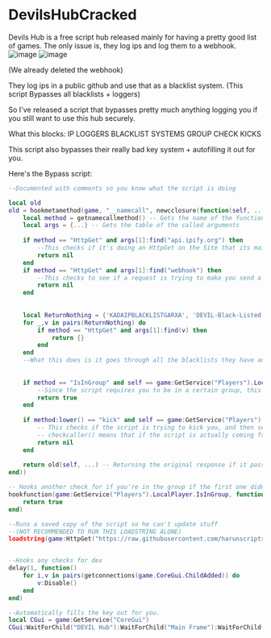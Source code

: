 # DevilsHubCracked

Devils Hub is a free script hub released mainly for having a pretty good list of games. The only issue is, they log ips and log them to a webhook.
![image](https://user-images.githubusercontent.com/37047409/199883389-19a2625f-69b3-4b0d-a2fb-67ff37b56957.png)
![image](https://user-images.githubusercontent.com/37047409/199883935-8c366231-0560-43c4-8d19-ff7b520007ef.png)

(We already deleted the webhook)

They log ips in a public github and use that as a blacklist system.
(This script Bypasses all blacklists + loggers)

So I've released a script that bypasses pretty much anything logging you if you still want to use this hub securely.

What this blocks:
IP LOGGERS
BLACKLIST SYSTEMS
GROUP CHECK
KICKS

This script also bypasses their really bad key system + autofilling it out for you.

Here's the Bypass script:
```lua
--Documented with comments so you know what the script is doing

local old
old = hookmetamethod(game, "__namecall", newcclosure(function(self, ...)
    local method = getnamecallmethod() -- Gets the name of the function its calling
    local args = {...} -- Gets the table of the called arguments
    
    if method == "HttpGet" and args[1]:find("api.ipify.org") then
        --This checks if it's doing an HttpGet on the Site that its mainly logging your ip from, then it returns nil blocking your ip from sending back.
        return nil
    end
    if method == "HttpGet" and args[1]:find("webhook") then
        --This checks to see if a request is trying to make you send a webhook, and then blocks it.
        return nil
    end
    
    
    local ReturnNothing = {'KADAIPBLACKLISTGARXA', 'DEVIL-Black-Listed-Players', 'Niggas-Was-Here'}
    for _,v in pairs(ReturnNothing) do
        if method == "HttpGet" and args[1]:find(v) then
            return {}
        end
    end
    --What this does is it goes through all the blacklists they have and bypasses them.
    
    
    if method == "IsInGroup" and self == game:GetService("Players").LocalPlayer then
        --Since the script requires you to be in a certain group, this will return true; making the script think you're actually in the group
        return true
    end
    
    if method:lower() == "kick" and self == game:GetService("Players").LocalPlayer and checkcaller() then
        -- This checks if the script is trying to kick you, and then sends back a nil request to prevent it from kicking you.
        -- checkcaller() means that if the script is actually coming from a Executed script (not scripts coming from inside the games)
        return nil
    end
    
    return old(self, ...) -- Returning the original response if it passes the checks
end))

-- Hooks another check for if you're in the group if the first one didn't work.
hookfunction(game:GetService("Players").LocalPlayer.IsInGroup, function()
    return true
end)

--Runs a saved copy of the script so he can't update stuff
--(NOT RECOMMENDED TO RUN THIS LOADSTRING ALONE)
loadstring(game:HttpGet("https://raw.githubusercontent.com/harunscripts/DevilsHubCracked/main/DONTRUNTHIS.lua"))()


--Hooks any checks for dex
delay(1, function()
    for i,v in pairs(getconnections(game.CoreGui.ChildAdded)) do
        v:Disable()
    end
end)

--Automatically fills the key out for you.
local CGui = game:GetService("CoreGui")
CGui:WaitForChild("DEVIL Hub"):WaitForChild("Main Frame"):WaitForChild("InsertKey").Text = "YY76Gr4HW4FGhwQbYJ26"
```
